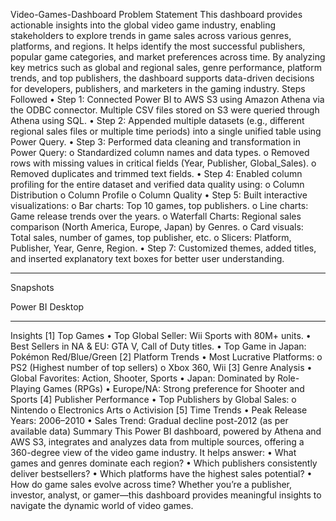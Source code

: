 Video-Games-Dashboard
Problem Statement
This dashboard provides actionable insights into the global video game industry, enabling stakeholders to explore trends in game sales across various genres, platforms, and regions. It helps identify the most successful publishers, popular game categories, and market preferences across time.
By analyzing key metrics such as global and regional sales, genre performance, platform trends, and top publishers, the dashboard supports data-driven decisions for developers, publishers, and marketers in the gaming industry.
Steps Followed
•	Step 1: Connected Power BI to AWS S3 using Amazon Athena via the ODBC connector. Multiple CSV files stored on S3 were queried through Athena using SQL.
•	Step 2: Appended multiple datasets (e.g., different regional sales files or multiple time periods) into a single unified table using Power Query.
•	Step 3: Performed data cleaning and transformation in Power Query:
o	Standardized column names and data types.
o	Removed rows with missing values in critical fields (Year, Publisher, Global_Sales).
o	Removed duplicates and trimmed text fields.
•	Step 4: Enabled column profiling for the entire dataset and verified data quality using:
o	Column Distribution
o	Column Profile
o	Column Quality
•	Step 5: Built interactive visualizations:
o	Bar charts: Top 10 games, top publishers.
o	Line charts: Game release trends over the years.
o	Waterfall Charts: Regional sales comparison (North America, Europe, Japan) by Genres.
o	Card visuals: Total sales, number of games, top publisher, etc.
o	Slicers: Platform, Publisher, Year, Genre, Region.
•	Step 7: Customized themes, added titles, and inserted explanatory text boxes for better user understanding.
________________________________________
Snapshots
   
Power BI Desktop
________________________________________
Insights
[1] Top Games
•	Top Global Seller: Wii Sports with 80M+ units.
•	Best Sellers in NA & EU: GTA V, Call of Duty titles.
•	Top Game in Japan: Pokémon Red/Blue/Green
[2] Platform Trends
•	Most Lucrative Platforms:
o	PS2 (Highest number of top sellers)
o	Xbox 360, Wii
[3] Genre Analysis
•	Global Favorites: Action, Shooter, Sports
•	Japan: Dominated by Role-Playing Games (RPGs)
•	Europe/NA: Strong preference for Shooter and Sports
[4] Publisher Performance
•	Top Publishers by Global Sales:
o	Nintendo
o	Electronics Arts
o	Activision
[5] Time Trends
•	Peak Release Years: 2006–2010
•	Sales Trend: Gradual decline post-2012 (as per available data)
Summary
This Power BI dashboard, powered by Athena and AWS S3, integrates and analyzes data from multiple sources, offering a 360-degree view of the video game industry. It helps answer:
•	What games and genres dominate each region?
•	Which publishers consistently deliver bestsellers?
•	Which platforms have the highest sales potential?
•	How do game sales evolve across time?
Whether you’re a publisher, investor, analyst, or gamer—this dashboard provides meaningful insights to navigate the dynamic world of video games.

